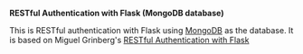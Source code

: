 **RESTful Authentication with Flask (MongoDB database)**

This is RESTful authentication with Flask using [MongoDB](https://www.mongodb.com) as the database. 
It is based on Miguel Grinberg's [RESTful Authentication with Flask](http://blog.miguelgrinberg.com/post/designing-a-restful-api-with-python-and-flask) 